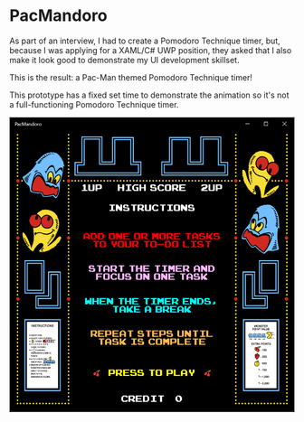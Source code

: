 # PacMandoro

As part of an interview, I had to create a Pomodoro Technique timer, but, because I was applying for a XAML/C# UWP position, they asked that I also make it look good to demonstrate my UI development skillset.

This is the result:  a Pac-Man themed Pomodoro Technique timer!

This prototype has a fixed set time to demonstrate the animation so it's not a full-functioning Pomodoro Technique timer.  

![](PacMandoroScreenShot.png?raw=true)
